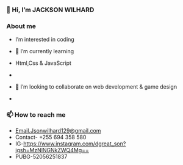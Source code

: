 
### 👋 Hi, I’m JACKSON WILHARD
### About me
-  I’m interested in coding
- 🌱 I’m currently learning
-  Html,Css & JavaScript
-  
- 💞️ I’m looking to collaborate on web development & game design

- 
### 📫 How to reach me
- Email.Jsonwilhard129@gmail.com
- Contact- +255 694 358 580
- IG-https://www.instagram.com/dgreat_son?igsh=MzNlNGNkZWQ4Mg==
- PUBG-52056251837

